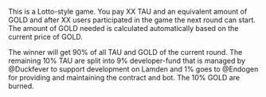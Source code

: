 This is a Lotto-style game. You pay XX TAU and an equivalent amount of GOLD and after XX users participated in the game the next round can start. The amount of GOLD needed is calculated automatically based on the current price of GOLD.  

The winner will get 90% of all TAU and GOLD of the current round. The remaining 10% TAU are split into 9% developer-fund that is managed by @Duckfever to support development on Lamden and 1% goes to @Endogen for providing and maintaining the contract and bot. The 10% GOLD are burned.
